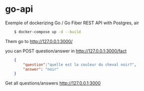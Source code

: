 # go-api
Exemple of dockerizing Go / Go Fiber REST API with Postgres, air

```sh
    $ docker-compose up -d --build
```

Them go to http://127.0.0.1:3000/

you can POST question/answer in http://127.0.0.1:3000/fact

```json
    {
        "question":"quelle est la couleur du cheval noir?",
        "answer": "noir"
    }
```

Get all questions/answers http://127.0.0.1:3000